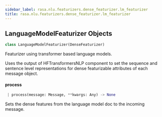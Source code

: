 ```yaml
---
sidebar_label: rasa.nlu.featurizers.dense_featurizer.lm_featurizer
title: rasa.nlu.featurizers.dense_featurizer.lm_featurizer
---
```


## LanguageModelFeaturizer Objects

```python
class LanguageModelFeaturizer(DenseFeaturizer)
```

Featurizer using transformer based language models.

Uses the output of HFTransformersNLP component to set the sequence and sentence
level representations for dense featurizable attributes of each message object.

#### process

```python
 | process(message: Message, **kwargs: Any) -> None
```

Sets the dense features from the language model doc to the incoming
message.

